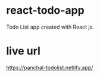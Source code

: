 # react-todo-app
Todo List app created with React js.

# live url
https://panchal-todolist.netlify.app/
